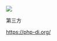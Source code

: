 

![](https://gitee.com/hxc8/images7/raw/master/img/202407190026427.jpg)











第三方



https://php-di.org/